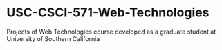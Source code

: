 # USC-CSCI-571-Web-Technologies

Projects of Web Technologies course developed as a graduate student at University of Southern California
